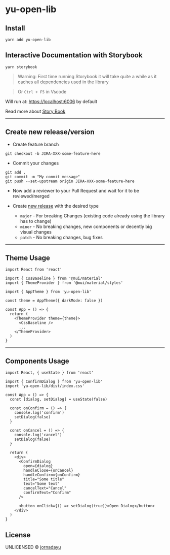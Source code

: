 # yu-open-lib

## Install

```shell
yarn add yu-open-lib
```

## Interactive Documentation with Storybook

```shell
yarn storybook
```

> Warning: First time running Storybook it will take quite a while as it caches all dependencies used in the library

> Or `Ctrl + F5` in Vscode

Will run at: [https://localhost:6006](https://localhost:6006) by default

Read more about [Story Book](https://storybook.js.org/)

---

## Create new release/version

- Create feature branch

```shell
git checkout -b JIRA-XXX-some-feature-here
```

- Commit your changes

```shell
git add .
git commit -m "My commit message"
git push --set-upstream origin JIRA-XXX-some-feature-here
```

- Now add a reviewer to your Pull Request and wait for it to be reviewed/merged

- Create [new release](https://github.com/jornadayu/yu-open-lib/actions/workflows/new_release.yml) with the desired type
  - `major` - For breaking Changes (existing code already using the library has to change)
  - `minor` - No breaking changes, new components or decently big visual changes
  - `patch` - No breaking changes, bug fixes

---

## Theme Usage

```tsx
import React from 'react'

import { CssBaseline } from '@mui/material'
import { ThemeProvider } from '@mui/material/styles'

import { AppTheme } from 'yu-open-lib'

const theme = AppTheme({ darkMode: false })

const App = () => {
  return (
    <ThemeProvider theme={theme}>
      <CssBaseline />
      ...
    </ThemeProvider>
  )
}
```

---

## Components Usage

```tsx
import React, { useState } from 'react'

import { ConfirmDialog } from 'yu-open-lib'
import 'yu-open-lib/dist/index.css'

const App = () => {
  const [dialog, setDialog] = useState(false)

  const onConfirm = () => {
    console.log('confirm')
    setDialog(false)
  }

  const onCancel = () => {
    console.log('cancel')
    setDialog(false)
  }

  return (
    <div>
      <ConfirmDialog
        open={dialog}
        handleClose={onCancel}
        handleConfirm={onConfirm}
        title="Some title"
        text="Some text"
        cancelText="Cancel"
        confirmText="Confirm"
      />

      <button onClick={() => setDialog(true)}>Open Dialog</button>
    </div>
  )
}
```

## License

UNLICENSED © [jornadayu](https://github.com/jornadayu)
